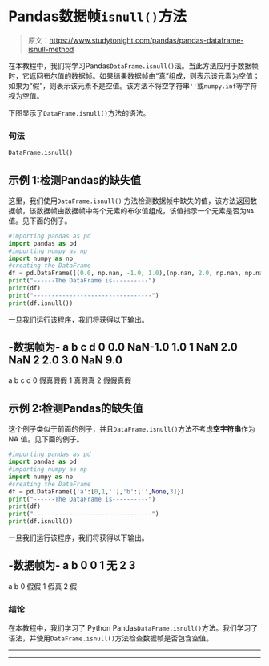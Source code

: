 # Pandas数据帧`isnull()`方法

> 原文：<https://www.studytonight.com/pandas/pandas-dataframe-isnull-method>

在本教程中，我们将学习Pandas`DataFrame.isnull()`法。当此方法应用于数据帧时，它返回布尔值的数据帧。如果结果数据帧由“真”组成，则表示该元素为空值；如果为“假”，则表示该元素不是空值。该方法不将空字符串`''`或`numpy.inf`等字符视为空值。

下图显示了`DataFrame.isnull()`方法的语法。

### 句法

```py
DataFrame.isnull()
```

## 示例 1:检测Pandas的缺失值

这里，我们使用`DataFrame.isnull()` 方法检测数据帧中缺失的值，该方法返回数据帧，该数据帧由数据帧中每个元素的布尔值组成，该值指示一个元素是否为`NA` 值。见下面的例子。

```py
#importing pandas as pd
import pandas as pd
#importing numpy as np
import numpy as np
#creating the DataFrame
df = pd.DataFrame([(0.0, np.nan, -1.0, 1.0),(np.nan, 2.0, np.nan, np.nan),(2.0, 3.0, np.nan, 9.0),],columns=list('abcd'))
print("------The DataFrame is----------")
print(df)
print("---------------------------------")
print(df.isnull())
```

一旦我们运行该程序，我们将获得以下输出。

-数据帧为-
a b c d
0 0.0 NaN-1.0 1.0
1 NaN 2.0 NaN
2 2.0 3.0 NaN 9.0
-
a b c d
0 假真假假
1 真假真
2 假假真假

## 示例 2:检测Pandas的缺失值

这个例子类似于前面的例子，并且`DataFrame.isnull()`方法不考虑**空字符串**作为 NA 值。见下面的例子。

```py
#importing pandas as pd
import pandas as pd
#importing numpy as np
import numpy as np
#creating the DataFrame
df = pd.DataFrame({'a':[0,1,''],'b':['',None,3]})
print("------The DataFrame is----------")
print(df)
print("---------------------------------")
print(df.isnull())
```

一旦我们运行该程序，我们将获得以下输出。

-数据帧为-
a b
0 0
1 无
2 3
-
a b
0 假假
1 假真
2 假

### 结论

在本教程中，我们学习了 Python Pandas`DataFrame.isnull()`方法。我们学习了语法，并使用`DataFrame.isnull()`方法检查数据帧是否包含空值。

* * *

* * *
